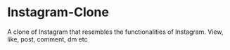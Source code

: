 # Instagram-Clone
A clone of Instagram that resembles the functionalities of Instagram. View, like, post, comment, dm etc
